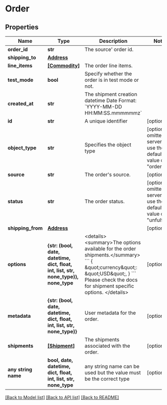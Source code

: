 # Order


## Properties
Name | Type | Description | Notes
------------ | ------------- | ------------- | -------------
**order_id** | **str** | The source&#39; order id. | 
**shipping_to** | [**Address**](Address.md) |  | 
**line_items** | [**[Commodity]**](Commodity.md) | The order line items. | 
**test_mode** | **bool** | Specify whether the order is in test mode or not. | 
**created_at** | **str** |  The shipment creation datetime  Date Format: &#x60;YYYY-MM-DD HH:MM:SS.mmmmmmz&#x60;  | 
**id** | **str** | A unique identifier | [optional] 
**object_type** | **str** | Specifies the object type | [optional]  if omitted the server will use the default value of "order"
**source** | **str** | The order&#39;s source. | [optional] 
**status** | **str** | The order status. | [optional]  if omitted the server will use the default value of "unfulfilled"
**shipping_from** | [**Address**](Address.md) |  | [optional] 
**options** | **{str: (bool, date, datetime, dict, float, int, list, str, none_type)}, none_type** |  &lt;details&gt; &lt;summary&gt;The options available for the order shipments.&lt;/summary&gt;  &#x60;&#x60;&#x60; {     \&quot;currency\&quot;: \&quot;USD\&quot;, } &#x60;&#x60;&#x60;  Please check the docs for shipment specific options. &lt;/details&gt;  | [optional] 
**metadata** | **{str: (bool, date, datetime, dict, float, int, list, str, none_type)}** | User metadata for the order. | [optional] 
**shipments** | [**[Shipment]**](Shipment.md) | The shipments associated with the order. | [optional] 
**any string name** | **bool, date, datetime, dict, float, int, list, str, none_type** | any string name can be used but the value must be the correct type | [optional]

[[Back to Model list]](../README.md#documentation-for-models) [[Back to API list]](../README.md#documentation-for-api-endpoints) [[Back to README]](../README.md)


